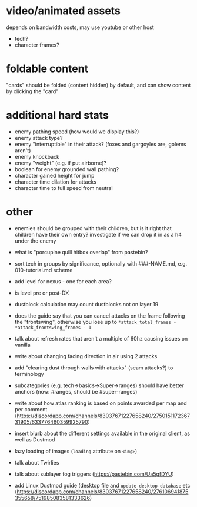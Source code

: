 # video/animated assets

depends on bandwidth costs, may use youtube or other host

- tech?
- character frames?

# foldable content

"cards" should be folded (content hidden) by default, and can show content by clicking the "card"

# additional hard stats

- enemy pathing speed (how would we display this?)
- enemy attack type?
- enemy "interruptible" in their attack? (foxes and gargoyles are, golems aren't)
- enemy knockback
- enemy "weight" (e.g. if put airborne)?
- boolean for enemy grounded wall pathing?
- character gained height for jump
- character time dilation for attacks
- character time to full speed from neutral

# other

- enemies should be grouped with their children, but is it right that children have their own entry? investigate if we can drop it in as a h4 under the enemy

- what is "porcupine quill hitbox overlap" from pastebin?

- sort tech in groups by significance, optionally with ###-NAME.md, e.g. 010-tutorial.md scheme

- add level for nexus - one for each area?

- is level pre or post-DX

- dustblock calculation may count dustblocks not on layer 19

- does the guide say that you can cancel attacks on the frame following the "frontswing", otherwise you lose up to `*attack_total_frames - *attack_frontswing_frames - 1`

- talk about refresh rates that aren't a multiple of 60hz causing issues on vanilla

- write about changing facing direction in air using 2 attacks

- add "clearing dust through walls with attacks" (seam attacks?) to terminology

- subcategories (e.g. tech->basics->Super->ranges) should have better anchors (now: #ranges, should be #super-ranges)

- write about how atlas ranking is based on points awarded per map and per comment (https://discordapp.com/channels/83037671227658240/275015117236731905/633776460359925790)

- insert blurb about the different settings available in the original client, as well as Dustmod

- lazy loading of images (`loading` attribute on `<img>`)

- talk about Twirlies

- talk about sublayer fog triggers (https://pastebin.com/Ua5gfDYU)

- add Linux Dustmod guide (desktop file and `update-desktop-database` etc (https://discordapp.com/channels/83037671227658240/276106941875355658/751985083581333626)
